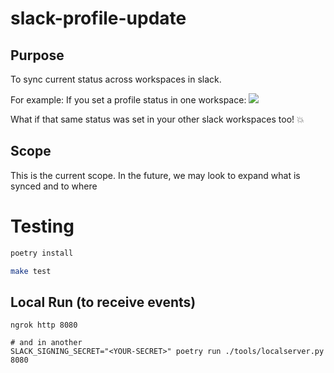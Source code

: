 # slack-profile-update

## Purpose

To sync current status across workspaces in slack.

For example:
If you set a profile status in one workspace: 
<img src="https://i.imgur.com/b0Gw8ZV.png">

What if that same status was set in your other slack workspaces too! :boom:

## Scope

This is the current scope. In the future, we may look to expand what is synced and to where

# Testing

```bash
poetry install  
```

```bash
make test
```

## Local Run (to receive events)

```# in one terminal
ngrok http 8080

# and in another
SLACK_SIGNING_SECRET="<YOUR-SECRET>" poetry run ./tools/localserver.py 8080
```
